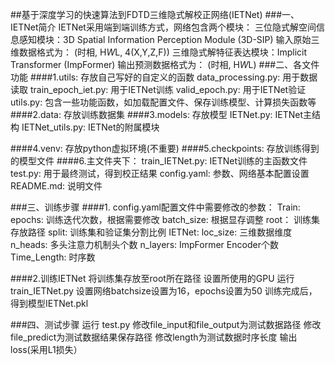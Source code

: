 ##基于深度学习的快速算法到FDTD三维隐式解校正网络(IETNet)
###一、IETNet简介
    IETNet采用端到端训练方式，网络包含两个模块： 
    三位隐式解空间信息感知模块：3D Spatial Information Perception Module (3D-SIP)
                输入原始三维数据格式为： (时相, H*W*L, 4(X,Y,Z,F))
    三维隐式解特征表达模块：Implicit Transformer (ImpFormer)
                输出预测数据格式为：    (时相, H*W*L)
###二、各文件功能
####1.utils:  存放自己写好的自定义的函数
    data_processing.py:     用于数据读取
    train_epoch_iet.py:     用于IETNet训练
    valid_epoch.py:         用于IETNet验证
    utils.py:               包含一些功能函数，如加载配置文件、保存训练模型、计算损失函数等
####2.data:   存放训练数据集
####3.models: 存放模型
    IETNet.py:           IETNet主结构
    IETNet_utils.py:     IETNet的附属模块
 
####4.venv:         存放python虚拟环境(不重要)
####5.checkpoints:  存放训练得到的模型文件
####6.主文件夹下：
    train_IETNet.py:    IETNet训练的主函数文件
    test.py:            用于最终测试，得到校正结果
    config.yaml:        参数、网络基本配置设置
    README.md:          说明文件

###三、训练步骤
####1. config.yaml配置文件中需要修改的参数：
Train:
    epochs:               训练迭代次数，根据需要修改 
    batch_size:           根据显存调整 
    root：                训练集存放路径
    split:                训练集和验证集分割比例
IETNet:
    loc_size:             三维数据维度  
    n_heads:              多头注意力机制头个数
    n_layers:             ImpFormer Encoder个数
    Time_Length:          时序数

####2.训练IETNet
    将训练集存放至root所在路径
    设置所使用的GPU
    运行  train_IETNet.py
    设置网络batchsize设置为16，epochs设置为50
    训练完成后，得到模型IETNet.pkl

###四、测试步骤
    运行   test.py
    修改file_input和file_output为测试数据路径
    修改file_predict为测试数据结果保存路径
    修改length为测试数据时序长度
    输出loss(采用L1损失）
    
    
    

    

